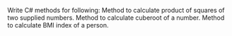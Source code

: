 Write C# methods for following:
    Method to calculate product of squares of two supplied numbers.
    Method to calculate cuberoot of a number.
    Method to calculate BMI index of a person.